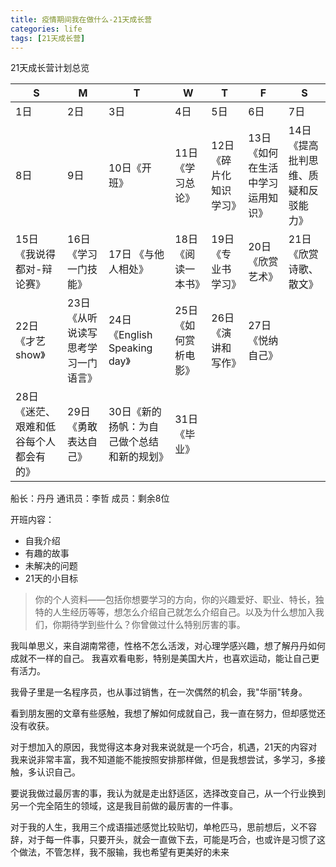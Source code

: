 ```yaml
---
title: 疫情期间我在做什么-21天成长营
categories: life
tags: [21天成长营]
---
```



21天成长营计划总览

| S        |  M   |  T  |  W  |  T  |  F  |  S  |
| -------- | ----- | ---- |---- | ----| ---- | ---- |
| 1日        | 2日      |3日    |4日 |5日    |6日    |7日|
| 8日        | 9日      |10日《开班》 |11日《学习总论》 |12日《碎片化知识学习》 |13日《如何在生活中学习运用知识》 |14日《提高批判思维、质疑和反驳能力》 |
|15日 《我说得都对-辩论赛》 |16日 《学习一门技能》 |17日 《与他人相处》 |18日 《阅读一本书》 |19日 《专业书学习》 |20日《欣赏艺术》 |21日《欣赏诗歌、散文》 |
|22日 《才艺show》  |23日《从听说读写思考学习一门语言》 |24日《English Speaking day》 |25日 《如何赏析电影》 |26日《演讲和写作》 |27日《悦纳自己》 |   
|28日 《迷茫、艰难和低谷每个人都会有的》 |29日《勇敢表达自己》 |30日《新的扬帆：为自己做个总结和新的规划》 |31日《毕业》|       |       |       |       |


船长：丹丹
通讯员：李哲
成员：剩余8位


开班内容：

- 自我介绍
- 有趣的故事
- 未解决的问题
- 21天的小目标



> 你的个人资料——包括你想要学习的方向，你的兴趣爱好、职业、特长，独特的人生经历等等，想怎么介绍自己就怎么介绍自己。以及为什么想加入我们，你期待学到些什么？你曾做过什么特别厉害的事。

我叫单思义，来自湖南常德，性格不怎么活泼，对心理学感兴趣，想了解丹丹如何成就不一样的自己。
我喜欢看电影，特别是美国大片，也喜欢运动，能让自己更有活力。

我骨子里是一名程序员，也从事过销售，在一次偶然的机会，我"华丽"转身。

看到朋友圈的文章有些感触，我想了解如何成就自己，我一直在努力，但却感觉还没有收获。

对于想加入的原因，我觉得这本身对我来说就是一个巧合，机遇，21天的内容对我来说非常丰富，我不知道能不能按照安排那样做，但是我想尝试，多学习，多接触，多认识自己。

要说我做过最厉害的事，我认为就是走出舒适区，选择改变自己，从一个行业换到另一个完全陌生的领域，这是我目前做的最厉害的一件事。

对于我的人生，我用三个成语描述感觉比较贴切，单枪匹马，思前想后，义不容辞，对于每一件事，只要开头，就会一直做下去，可能是巧合，也或许是习惯了这个做法，不管怎样，我不服输，我也希望有更美好的未来
